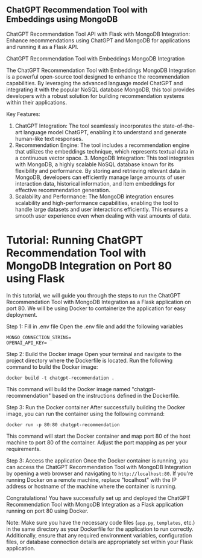 ## ChatGPT Recommendation Tool with Embeddings using MongoDB
ChatGPT Recommendation Tool API with Flask with MongoDB Integration: Enhance recommendations using ChatGPT and MongoDB for applications and running it as a Flask API.

ChatGPT Recommendation Tool with Embeddings MongoDB Integration

The ChatGPT Recommendation Tool with Embeddings MongoDB Integration is a powerful open-source tool designed to enhance the recommendation capabilities. By leveraging the advanced language model ChatGPT and integrating it with the popular NoSQL database MongoDB, this tool provides developers with a robust solution for building recommendation systems within their applications.

Key Features:

1. ChatGPT Integration: The tool seamlessly incorporates the state-of-the-art language model ChatGPT, enabling it to understand and generate human-like text responses.
2. Recommendation Engine: The tool includes a recommendation engine that utilizes the embeddings technique, which represents textual data in a continuous vector space. 3. MongoDB Integration: This tool integrates with MongoDB, a highly scalable NoSQL database known for its flexibility and performance. By storing and retrieving relevant data in MongoDB, developers can efficiently manage large amounts of user interaction data, historical information, and item embeddings for effective recommendation generation.
4. Scalability and Performance: The MongoDB integration ensures scalability and high-performance capabilities, enabling the tool to handle large datasets and user interactions efficiently. This ensures a smooth user experience even when dealing with vast amounts of data.

# Tutorial: Running ChatGPT Recommendation Tool with MongoDB Integration on Port 80 using Flask

In this tutorial, we will guide you through the steps to run the ChatGPT Recommendation Tool with MongoDB Integration as a Flask application on port 80. We will be using Docker to containerize the application for easy deployment.

Step 1: Fill in .env file
Open the .env file and add the following variables

```
MONGO_CONNECTION_STRING=
OPENAI_API_KEY=
```

Step 2: Build the Docker image
Open your terminal and navigate to the project directory where the Dockerfile is located. Run the following command to build the Docker image:

```
docker build -t chatgpt-recommendation .
```

This command will build the Docker image named "chatgpt-recommendation" based on the instructions defined in the Dockerfile.

Step 3: Run the Docker container
After successfully building the Docker image, you can run the container using the following command:

```
docker run -p 80:80 chatgpt-recommendation
```

This command will start the Docker container and map port 80 of the host machine to port 80 of the container. Adjust the port mapping as per your requirements.

Step 3: Access the application
Once the Docker container is running, you can access the ChatGPT Recommendation Tool with MongoDB Integration by opening a web browser and navigating to `http://localhost:80`. If you're running Docker on a remote machine, replace "localhost" with the IP address or hostname of the machine where the container is running.

Congratulations! You have successfully set up and deployed the ChatGPT Recommendation Tool with MongoDB Integration as a Flask application running on port 80 using Docker.

Note: Make sure you have the necessary code files (`app.py`, `templates`, etc.) in the same directory as your Dockerfile for the application to run correctly. Additionally, ensure that any required environment variables, configuration files, or database connection details are appropriately set within your Flask application.
